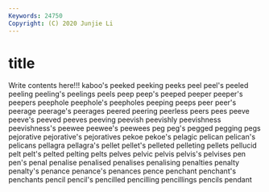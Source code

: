 ```yaml
---
Keywords: 24750
Copyright: (C) 2020 Junjie Li
---
```


# title

Write contents here!!!
kaboo's 
peeked 
peeking 
peeks
peel 
peel's 
peeled 
peeling 
peeling's 
peelings 
peels 
peep 
peep's 
peeped
peeper 
peeper's 
peepers 
peephole 
peephole's 
peepholes 
peeping 
peeps 
peer 
peer's
peerage 
peerage's 
peerages 
peered 
peering 
peerless 
peers 
pees 
peeve 
peeve's
peeved 
peeves 
peeving 
peevish 
peevishly 
peevishness 
peevishness's 
peewee 
peewee's 
peewees
peg 
peg's 
pegged 
pegging 
pegs 
pejorative 
pejorative's 
pejoratives 
pekoe 
pekoe's
pelagic 
pelican 
pelican's 
pelicans 
pellagra 
pellagra's 
pellet 
pellet's 
pelleted 
pelleting
pellets 
pellucid 
pelt 
pelt's 
pelted 
pelting 
pelts 
pelves 
pelvic 
pelvis
pelvis's 
pelvises 
pen 
pen's 
penal 
penalise 
penalised 
penalises 
penalising 
penalties
penalty 
penalty's 
penance 
penance's 
penances 
pence 
penchant 
penchant's 
penchants 
pencil
pencil's 
pencilled 
pencilling 
pencillings 
pencils 
pendant 
